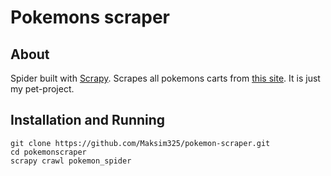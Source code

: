 # Pokemons scraper


## About
Spider built with [Scrapy](http://scrapy.org/). Scrapes all pokemons carts from [this site](https://scrapeme.live/shop/). It is just my pet-project.  


##  Installation and Running
```
git clone https://github.com/Maksim325/pokemon-scraper.git
cd pokemonscraper
scrapy crawl pokemon_spider
```

